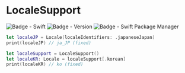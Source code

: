 # LocaleSupport

![Badge - Swift](https://img.shields.io/badge/swift-white.svg?style=flat-square&logo=Swift)
![Badge - Version](https://img.shields.io/badge/Version-1.0.0-1177AA?style=flat-square)
![Badge - Swift Package Manager](https://img.shields.io/badge/SPM-compatible-orange?style=flat-square)

```swift
let localeJP = Locale(localeIdentifiers: .japaneseJapan)
print(localeJP) // ja_JP (fixed)
```

```swift
let localeSupport = LocaleSupport()
let localeKR: Locale = localeSupport[.korean]
print(localeKR) // ko (fixed)
```
